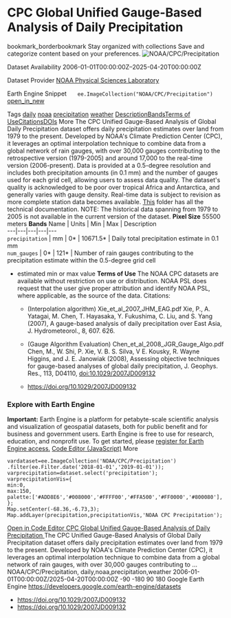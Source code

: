  
#  CPC Global Unified Gauge-Based Analysis of Daily Precipitation 
bookmark_borderbookmark Stay organized with collections  Save and categorize content based on your preferences.
![NOAA/CPC/Precipitation](https://developers.google.com/earth-engine/datasets/images/NOAA/NOAA_CPC_Precipitation_sample.png) 

Dataset Availability
    2006-01-01T00:00:00Z–2025-04-20T00:00:00Z 

Dataset Provider
     [ NOAA Physical Sciences Laboratory ](https://psl.noaa.gov/data/gridded/data.cpc.globalprecip.html) 

Earth Engine Snippet
     `    ee.ImageCollection("NOAA/CPC/Precipitation")   ` [ open_in_new ](https://code.earthengine.google.com/?scriptPath=Examples:Datasets/NOAA/NOAA_CPC_Precipitation) 

Tags
     [daily](https://developers.google.com/earth-engine/datasets/tags/daily) [noaa](https://developers.google.com/earth-engine/datasets/tags/noaa) [precipitation](https://developers.google.com/earth-engine/datasets/tags/precipitation) [weather](https://developers.google.com/earth-engine/datasets/tags/weather)
[Description](https://developers.google.com/earth-engine/datasets/catalog/NOAA_CPC_Precipitation#description)[Bands](https://developers.google.com/earth-engine/datasets/catalog/NOAA_CPC_Precipitation#bands)[Terms of Use](https://developers.google.com/earth-engine/datasets/catalog/NOAA_CPC_Precipitation#terms-of-use)[Citations](https://developers.google.com/earth-engine/datasets/catalog/NOAA_CPC_Precipitation#citations)[DOIs](https://developers.google.com/earth-engine/datasets/catalog/NOAA_CPC_Precipitation#dois) More
The CPC Unified Gauge-Based Analysis of Global Daily Precipitation dataset offers daily precipitation estimates over land from 1979 to the present. Developed by NOAA's Climate Prediction Center (CPC), it leverages an optimal interpolation technique to combine data from a global network of rain gauges, with over 30,000 gauges contributing to the retrospective version (1979-2005) and around 17,000 to the real-time version (2006-present). Data is provided at a 0.5-degree resolution and includes both precipitation amounts (in 0.1 mm) and the number of gauges used for each grid cell, allowing users to assess data quality.
The dataset's quality is acknowledged to be poor over tropical Africa and Antarctica, and generally varies with gauge density. Real-time data is subject to revision as more complete station data becomes available.
[This](https://ftp.cpc.ncep.noaa.gov/precip/CPC_UNI_PRCP/GAUGE_GLB/DOCU/) folder has all the technical documentation.
NOTE: The historical data spanning from 1979 to 2005 is not available in the current version of the dataset.
**Pixel Size** 55500 meters 
**Bands**
Name | Units | Min | Max | Description  
---|---|---|---|---  
`precipitation` | mm |  0*  |  10671.5*  | Daily total precipitation estimate in 0.1 mm  
`num_gauges` |  0*  |  121*  | Number of rain gauges contributing to the precipitation estimate within the 0.5-degree grid cell  
* estimated min or max value 
**Terms of Use**
The NOAA CPC datasets are available without restriction on use or distribution. NOAA PSL does request that the user give proper attribution and identify NOAA PSL, where applicable, as the source of the data.
Citations:
  * (Interpolation algorithm) Xie_et_al_2007_JHM_EAG.pdf Xie, P., A. Yatagai, M. Chen, T. Hayasaka, Y. Fukushima, C. Liu, and S. Yang (2007), A gauge-based analysis of daily precipitation over East Asia, J. Hydrometeorol., 8, 607. 626.
  * (Gauge Algorithm Evaluation) Chen_et_al_2008_JGR_Gauge_Algo.pdf Chen, M., W. Shi, P. Xie, V. B. S. Silva, V E. Kousky, R. Wayne Higgins, and J. E. Janowiak (2008), Assessing objective techniques for gauge-based analyses of global daily precipitation, J. Geophys. Res., 113, D04110, [doi:10.1029/2007JD009132](https://doi.org/10.1029/2007JD009132)


  * [ https://doi.org/10.1029/2007JD009132 ](https://doi.org/10.1029/2007JD009132)


### Explore with Earth Engine
**Important:** Earth Engine is a platform for petabyte-scale scientific analysis and visualization of geospatial datasets, both for public benefit and for business and government users. Earth Engine is free to use for research, education, and nonprofit use. To get started, please [register for Earth Engine access.](https://console.cloud.google.com/earth-engine)
[Code Editor (JavaScript)](https://developers.google.com/earth-engine/datasets/catalog/NOAA_CPC_Precipitation#code-editor-javascript-sample) More
```
vardataset=ee.ImageCollection('NOAA/CPC/Precipitation')
.filter(ee.Filter.date('2018-01-01','2019-01-01'));
varprecipitation=dataset.select('precipitation');
varprecipitationVis={
min:0,
max:150,
palette:['#ADD8E6','#008000','#FFFF00','#FFA500','#FF0000','#800080'],
};
Map.setCenter(-68.36,-6.73,3);
Map.addLayer(precipitation,precipitationVis,'NOAA CPC Precipitation');
```
[ Open in Code Editor ](https://code.earthengine.google.com/?scriptPath=Examples:Datasets/NOAA/NOAA_CPC_Precipitation)
[ CPC Global Unified Gauge-Based Analysis of Daily Precipitation ](https://developers.google.com/earth-engine/datasets/catalog/NOAA_CPC_Precipitation)
The CPC Unified Gauge-Based Analysis of Global Daily Precipitation dataset offers daily precipitation estimates over land from 1979 to the present. Developed by NOAA's Climate Prediction Center (CPC), it leverages an optimal interpolation technique to combine data from a global network of rain gauges, with over 30,000 gauges contributing to …
NOAA/CPC/Precipitation, daily,noaa,precipitation,weather 
2006-01-01T00:00:00Z/2025-04-20T00:00:00Z
-90 -180 90 180 
Google Earth Engine
https://developers.google.com/earth-engine/datasets
  * [ https://doi.org/10.1029/2007JD009132 ](https://doi.org/https://psl.noaa.gov/data/gridded/data.cpc.globalprecip.html)
  * [ https://doi.org/10.1029/2007JD009132 ](https://doi.org/https://developers.google.com/earth-engine/datasets/catalog/NOAA_CPC_Precipitation)


